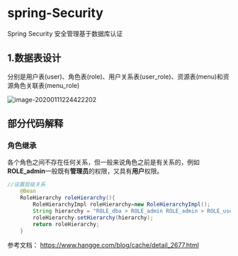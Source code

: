 # spring-Security
Spring Security 安全管理基于数据库认证
## 1.数据表设计
分别是用户表(user)、角色表(role)、用户关系表(user_role)、资源表(menu)和资源角色关联表(menu_role)

![image-20200111224422202](E:\笔记\Spring\image-20200111224422202.png)

## 部分代码解释

### 角色继承

 各个角色之间不存在任何关系，但一般来说角色之前是有关系的，例如**ROLE_admin**一般既有**管理员**的权限，又具有**用户**权限。

```java
//设置层级关系
    @Bean
    RoleHierarchy roleHierarchy(){
        RoleHierarchyImpl roleHierarchy=new RoleHierarchyImpl();
        String hierarchy = "ROLE_dba > ROLE_admin ROLE_admin > ROLE_user";
        roleHierarchy.setHierarchy(hierarchy);
        return roleHierarchy;
    }
```



参考文档： https://www.hangge.com/blog/cache/detail_2677.html 

